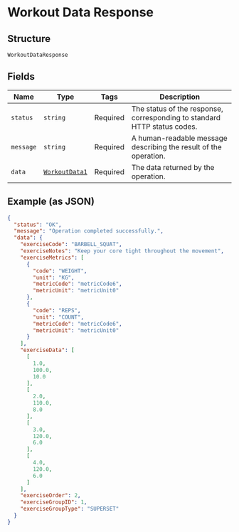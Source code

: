
# Workout Data Response

## Structure

`WorkoutDataResponse`

## Fields

| Name | Type | Tags | Description |
|  --- | --- | --- | --- |
| `status` | `string` | Required | The status of the response, corresponding to standard HTTP status codes. |
| `message` | `string` | Required | A human-readable message describing the result of the operation. |
| `data` | [`WorkoutData1`](../../doc/models/workout-data-1.md) | Required | The data returned by the operation. |

## Example (as JSON)

```json
{
  "status": "OK",
  "message": "Operation completed successfully.",
  "data": {
    "exerciseCode": "BARBELL_SQUAT",
    "exerciseNotes": "Keep your core tight throughout the movement",
    "exerciseMetrics": [
      {
        "code": "WEIGHT",
        "unit": "KG",
        "metricCode": "metricCode6",
        "metricUnit": "metricUnit0"
      },
      {
        "code": "REPS",
        "unit": "COUNT",
        "metricCode": "metricCode6",
        "metricUnit": "metricUnit0"
      }
    ],
    "exerciseData": [
      [
        1.0,
        100.0,
        10.0
      ],
      [
        2.0,
        110.0,
        8.0
      ],
      [
        3.0,
        120.0,
        6.0
      ],
      [
        4.0,
        120.0,
        6.0
      ]
    ],
    "exerciseOrder": 2,
    "exerciseGroupID": 1,
    "exerciseGroupType": "SUPERSET"
  }
}
```

